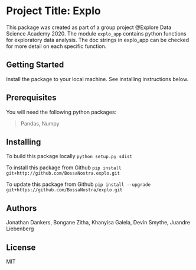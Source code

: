 # Project Title: Explo

This package was created as part of a group project @Explore Data Science Academy 2020. The module `explo_app` contains python functions for exploratory data analysis. The doc strings in explo_app can be checked for more detail on each specific function.

## Getting Started

Install the package to your local machine. See installing instructions below.



## Prerequisites

You will need the following python packages:
 > Pandas, 
 > Numpy


## Installing

To build this package locally
`python setup.py sdist`

To install this package from Github
`pip install git+http://github.com/BossaNostra.explo.git`

To update this package from Github
`pip install --upgrade git+https://github.com/BossaNostra/explo.git`

## Authors

Jonathan Dankers, 
Bongane Zitha, 
Khanyisa Galela, 
Devin Smythe, 
Juandre Liebenberg

## License

MIT